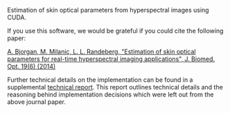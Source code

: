 Estimation of skin optical parameters from hyperspectral images using CUDA. 

If you use this software, we would be grateful if you could cite the following paper:

[A. Bjorgan, M. Milanic, L. L. Randeberg, "Estimation of skin optical parameters for real-time hyperspectral imaging applications", J. Biomed. Opt. 19(6) (2014)](http://biomedicaloptics.spiedigitallibrary.org/article.aspx?articleid=1879833)

Further technical details on the implementation can be found in a supplemental [technical report](https://github.com/ntnu-bioopt/gpudm/blob/master/technicalreport.pdf?raw=true). This report
outlines technical details and the reasoning behind implementation decisions which were left out from the above journal paper. 
